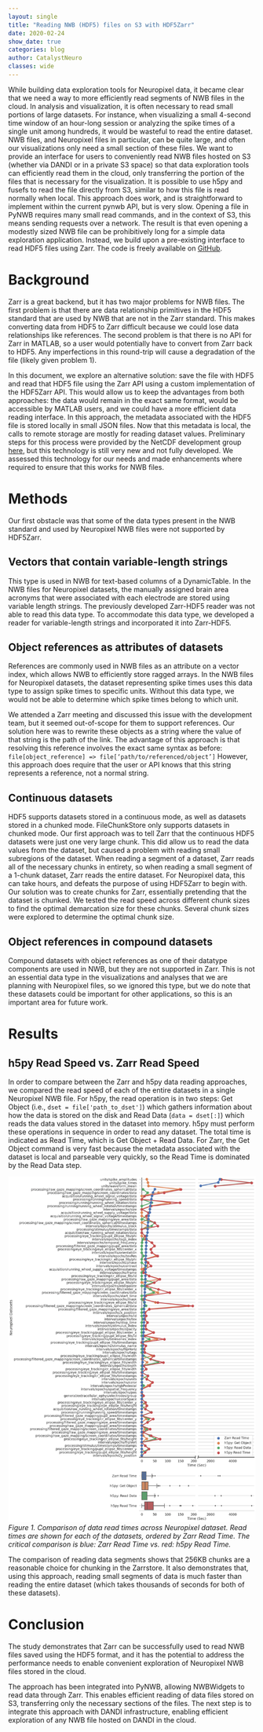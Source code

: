 ```yaml
---
layout: single
title: "Reading NWB (HDF5) files on S3 with HDF5Zarr"
date: 2020-02-24
show_date: true
categories: blog
author: CatalystNeuro
classes: wide
---
```


While building data exploration tools for Neuropixel data, it became clear that we need a way to more efficiently read segments of NWB files in the cloud. In analysis and visualization, it is often necessary to read small portions of large datasets. For instance, when visualizing a small 4-second time window of an hour-long session or analyzing the spike times of a single unit among hundreds, it would be wasteful to read the entire dataset. NWB files, and Neuropixel files in particular, can be quite large, and often our visualizations only need a small section of these files. We want to provide an interface for users to conveniently read NWB files hosted on S3 (whether via DANDI or in a private S3 space) so that data exploration tools can efficiently read them in the cloud, only transferring the portion of the files that is necessary for the visualization. It is possible to use h5py and fusefs to read the file directly from S3, similar to how this file is read normally when local. This approach does work, and is straightforward to implement within the current pynwb API, but is very slow. Opening a file in PyNWB requires many small read commands, and in the context of S3, this means sending requests over a network. The result is that even opening a modestly sized NWB file can be prohibitively long for a simple data exploration application. Instead, we build upon a pre-existing interface to read HDF5 files using Zarr. The code is freely available on [GitHub](https://github.com).

# Background

Zarr is a great backend, but it has two major problems for NWB files. The first problem is that there are data relationship primitives in the HDF5 standard that are used by NWB that are not in the Zarr standard. This makes converting data from HDF5 to Zarr difficult because we could lose data relationships like references. The second problem is that there is no API for Zarr in MATLAB, so a user would potentially have to convert from Zarr back to HDF5. Any imperfections in this round-trip will cause a degradation of the file (likely given problem 1).

In this document, we explore an alternative solution: save the file with HDF5 and read that HDF5 file using the Zarr API using a custom implementation of the HDF5Zarr API. This would allow us to keep the advantages from both approaches: the data would remain in the exact same format, would be accessible by MATLAB users, and we could have a more efficient data reading interface. In this approach, the metadata associated with the HDF5 file is stored locally in small JSON files. Now that this metadata is local, the calls to remote storage are mostly for reading dataset values. Preliminary steps for this process were provided by the NetCDF development group [here](https://example.com), but this technology is still very new and not fully developed. We assessed this technology for our needs and made enhancements where required to ensure that this works for NWB files.

# Methods

Our first obstacle was that some of the data types present in the NWB standard and used by Neuropixel NWB files were not supported by HDF5Zarr.

## Vectors that contain variable-length strings

This type is used in NWB for text-based columns of a DynamicTable. In the NWB files for Neuropixel datasets, the manually assigned brain area acronyms that were associated with each electrode are stored using variable length strings. The previously developed Zarr-HDF5 reader was not able to read this data type. To accommodate this data type, we developed a reader for variable-length strings and incorporated it into Zarr-HDF5.

## Object references as attributes of datasets

References are commonly used in NWB files as an attribute on a vector index, which allows NWB to efficiently store ragged arrays. In the NWB files for Neuropixel datasets, the dataset representing spike times uses this data type to assign spike times to specific units. Without this data type, we would not be able to determine which spike times belong to which unit.

We attended a Zarr meeting and discussed this issue with the development team, but it seemed out-of-scope for them to support references. Our solution here was to rewrite these objects as a string where the value of that string is the path of the link. The advantage of this approach is that resolving this reference involves the exact same syntax as before:
`file[object_reference] => file[‘path/to/referenced/object’]`
However, this approach does require that the user or API knows that this string represents a reference, not a normal string.

## Continuous datasets

HDF5 supports datasets stored in a continuous mode, as well as datasets stored in a chunked mode. FileChunkStore only supports datasets in chunked mode. Our first approach was to tell Zarr that the continuous HDF5 datasets were just one very large chunk. This did allow us to read the data values from the dataset, but caused a problem with reading small subregions of the dataset. When reading a segment of a dataset, Zarr reads all of the necessary chunks in entirety, so when reading a small segment of a 1-chunk dataset, Zarr reads the entire dataset. For Neuropixel data, this can take hours, and defeats the purpose of using HDF5Zarr to begin with. Our solution was to create chunks for Zarr, essentially pretending that the dataset is chunked. We tested the read speed across different chunk sizes to find the optimal demarcation size for these chunks. Several chunk sizes were explored to determine the optimal chunk size.

## Object references in compound datasets

Compound datasets with object references as one of their datatype components are used in NWB, but they are not supported in Zarr. This is not an essential data type in the visualizations and analyses that we are planning with Neuropixel files, so we ignored this type, but we do note that these datasets could be important for other applications, so this is an important area for future work.

# Results

## h5py Read Speed vs. Zarr Read Speed

In order to compare between the Zarr and h5py data reading approaches, we compared the read speed of each of the entire datasets in a single Neuropixel NWB file. For h5py, the read operation is in two steps: Get Object (i.e., `dset = file['path_to_dset']`) which gathers information about how the data is stored on the disk and Read Data (`data = dset[:]`) which reads the data values stored in the dataset into memory. h5py must perform these operations in sequence in order to read any dataset. The total time is indicated as Read Time, which is Get Object + Read Data. For Zarr, the Get Object command is very fast because the metadata associated with the dataset is local and parseable very quickly, so the Read Time is dominated by the Read Data step.

![Comparison of data read times across Neuropixel dataset](/assets/images/zarr-read-time.png)
*Figure 1. Comparison of data read times across Neuropixel dataset. Read times are shown for each of the datasets, ordered by Zarr Read Time. The critical comparison is blue: Zarr Read Time vs. red: h5py Read Time.*

The comparison of reading data segments shows that 256KB chunks are a reasonable choice for chunking in the Zarrstore. It also demonstrates that, using this approach, reading small segments of data is much faster than reading the entire dataset (which takes thousands of seconds for both of these datasets).

# Conclusion

The study demonstrates that Zarr can be successfully used to read NWB files saved using the HDF5 format, and it has the potential to address the performance needs to enable convenient exploration of Neuropixel NWB files stored in the cloud.

The approach has been integrated into PyNWB, allowing NWBWidgets to read data through Zarr. This enables efficient reading of data files stored on S3, transferring only the necessary sections of the files. The next step is to integrate this approach with DANDI infrastructure, enabling efficient exploration of any NWB file hosted on DANDI in the cloud.
